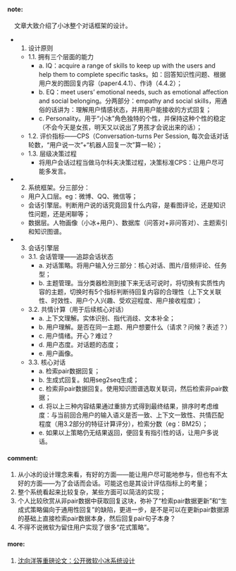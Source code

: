 #### note:
&nbsp;&nbsp;&nbsp;&nbsp;文章大致介绍了小冰整个对话框架的设计。
  + 1. 设计原则
    + 1.1. 拥有三个层面的能力
      + a. IQ：acquire a range of skills to keep up with the users and help them to complete specific tasks。如：回答知识性问题、根据用户发的图回复内容（paper4.4.1）、作诗（4.4.2）；
      + b. EQ：meet users’ emotional needs, such as emotional affection and social belonging。分两部分：empathy and social skills，用通俗的话讲为：理解用户情感状态，并用用户能接收的方式回复；
      + c. Personality。用于“小冰”角色独特的个性，并保持这种个性的稳定（不会今天是女孩，明天又以说出了男孩才会说出来的话）；
    + 1.2. 评价指标——CPS（Conversation-turns Per Session, 每次会话对话轮数，“用户说一次”+“机器人回复一次”算一轮）；
    + 1.3. 层级决策过程
      + 将用户会话过程当做马尔科夫决策过程，决策标准CPS：让用户尽可能多发言。
  + 2. 系统框架。分三部分：
    + 用户入口层。eg：微博、QQ、微信等；
    + 会话引擎层。判断用户说的话究竟回复什么内容，是看图评论，还是知识性问题，还是闲聊等；
    + 数据层。人物画像（小冰+用户）、数据库（问答对+非问答对）、主题索引和知识图谱。
  + 3. 会话引擎层
    + 3.1. 会话管理——追踪会话状态
      + a. 对话策略。将用户输入分三部分：核心对话、图片/音频评论、任务型；
      + b. 主题管理。当分类器检测到接下来无话可说时，将切换有实质性内容的主题，切换时有5个指标判断待回复内容的合理性（上下文关联性、时效性、用户个人兴趣、受欢迎程度、用户接收程度）；
    + 3.2. 共情计算（用于后续核心对话）
      + a. 上下文理解。实体识别、指代消歧、文本补全；
      + b. 用户理解。是否在同一主题、用户想要什么（请求？问候？表述？）
      + c. 用户情绪。开心？难过？
      + d. 用户态度。对话题的态度；
      + e. 用户画像。
    + 3.3. 核心对话
      + a. 检索pair数据回复；
      + b. 生成式回复。如用seg2seq生成；
      + c. 检索非pair数据回复。使用知识图谱选取关联词，然后检索非pair数据；
      + d. 将以上三种内容结果通过重排方式得到最终结果，排序时考虑维度：与当前回合用户的输入语义是否一致、上下文一致性、共情匹配程度（用3.2部分的特征计算评分），检索分数（eg：BM25）；
      + e. 如果以上策略仍无结果返回，便回复有指引性的话，让用户多说话。

#### comment:
  1. 从小冰的设计理念来看，有好的方面——能让用户尽可能地参与，但也有不太好的方面——为了会话而会话。可能这也是其设计评估指标上的考量；
  2. 整个系统看起来比较复杂，某些方面可以简洁的实现；
  3. 个人比较欣赏从非pair数据中获取回复这块，弥补了“检索pair数据更新”和“生成式策略偏向于通用性回复”的缺陷，更进一步，是不是可以在更新pair数据源的基础上直接检索pair数据本身，然后回复pair句子本身？
  4. 不得不说微软为留住用户实现了很多“花式策略”。

#### more:
  1. [沈向洋等重磅论文：公开微软小冰系统设计](http://www.qianjia.com/html/2018-12/29_318304.html)
